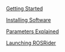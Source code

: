 [Getting Started](01_START.md)

[Installing Software](02_SOFTWARE.md)

[Parameters Explained](03_PARAMS.md)

[Launching ROSRider](04_LAUNCH.md)

